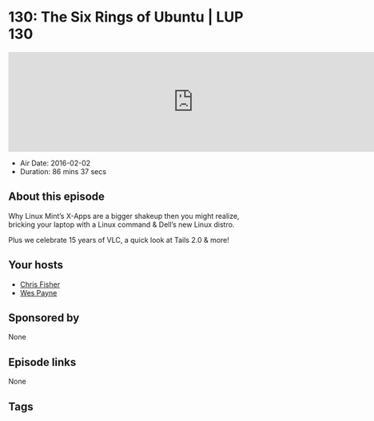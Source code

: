 # 130: The Six Rings of Ubuntu | LUP 130

<iframe src="https://player.fireside.fm/v2/RUkczH-V+gRWcc91f?theme=dark" width="740" height="200" frameborder="0" scrolling="no"></iframe>

* Air Date: 2016-02-02
* Duration: 86 mins 37 secs

## About this episode

Why Linux Mint’s X-Apps are a bigger shakeup then you might realize, bricking your laptop with a Linux command & Dell’s new Linux distro. 

Plus we celebrate 15 years of VLC, a quick look at Tails 2.0 & more!

## Your hosts
* [Chris Fisher](https://linuxunplugged.com/hosts/chrislas)
* [Wes Payne](https://linuxunplugged.com/hosts/wes)

## Sponsored by

None



## Episode links

None



## Tags

